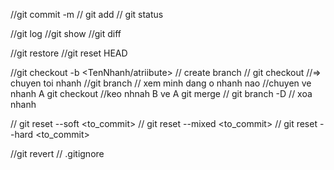//git commit -m 
// git add
// git status

//git log
//git show
//git diff

//git restore
//git reset HEAD 

//git checkout -b <TenNhanh/atriibute> // create branch
// git checkout <branchName> //=> chuyen toi nhanh
//git branch // xem minh dang o nhanh nao
//chuyen ve nhanh A   git checkout <branchName>
//keo nhnah B ve A   git merge <branchName>
// git branch -D <Ten Nhanh> // xoa nhanh

// git reset --soft <to_commit>
// git reset --mixed <to_commit>
// git reset --hard <to_commit>

//git revert
// .gitignore
